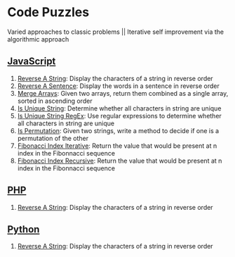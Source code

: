 # Code Puzzles

Varied approaches to classic problems || Iterative self improvement via the algorithmic approach

## [JavaScript](./JavaScript)

1. [Reverse A String](./JavaScript/reverseAString.js): Display the characters of a string in reverse order
2. [Reverse A Sentence](./JavaScript/reverseASentence.js): Display the words in a sentence in reverse order
3. [Merge Arrays](./JavaScript/mergeArrays.js): Given two arrays, return them combined as a single array, sorted in ascending order
4. [Is Unique String](./JavaScript/isUniqueString.js): Determine whether all characters in string are unique
5. [Is Unique String RegEx](./JavaScript/isUniqueStringRegEx.js): Use regular expressions to determine whether all characters in string are unique
6. [Is Permutation](./JavaScript/isPermutation.js): Given two strings, write a method to decide if one is a permutation of the other
7. [Fibonacci Index Iterative](./JavaScript/fibonacciIndexIterative.js): Return the value that would be present at n index in the Fibonnacci sequence
8. [Fibonacci Index Recursive](./JavaScript/fibonacciIndexRecursive.js): Return the value that would be present at n index in the Fibonnacci sequence


## [PHP](./PHP)

1. [Reverse A String](./PHP/reverse_string.php): Display the characters of a string in reverse order


## [Python](./Python)

1. [Reverse A String](./Python/reverse_string.py): Display the characters of a string in reverse order
